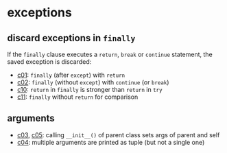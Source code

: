 # exceptions


## discard exceptions in `finally`

If the `finally` clause executes a `return`, `break` or `continue` statement, the saved exception is discarded:

* [c01](c01_try_except_finally_return): `finally` (after `except`) with `return`
* [c02](c02_try_finally_continue): `finally` (without `except`) with `continue` (or `break`)
* [c10](c10_try_finally): `return` in `finally` is stronger than `return` in `try`
* [c11](c11_try_except_finally): `finally` without `return` for comparison


## arguments

* [c03](c03_super_arg), [c05](c05_super): calling `__init__()` of parent class sets args of parent and self
* [c04](c04_args): multiple arguments are printed as tuple (but not a single one)
